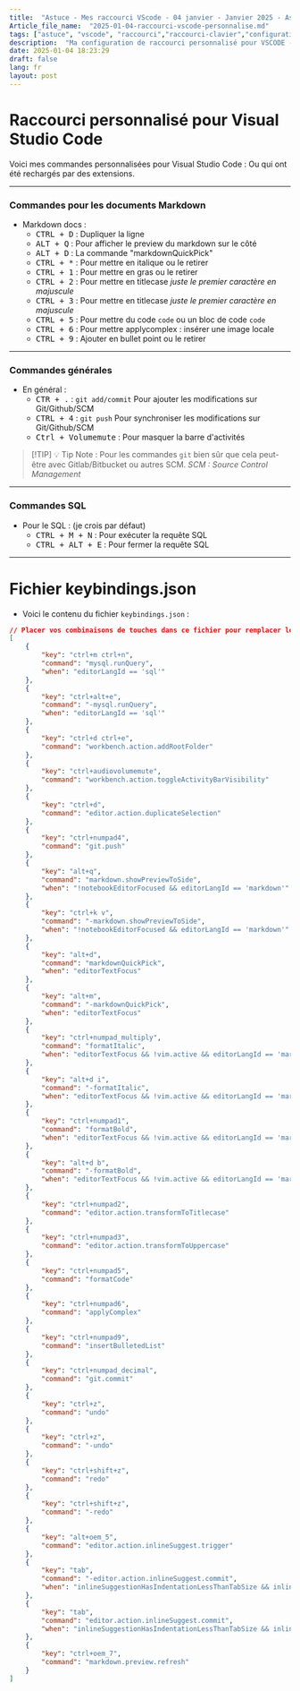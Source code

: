 ```yaml
--- 
title:  "Astuce - Mes raccourci VScode - 04 janvier - Janvier 2025 - Astuce"
Article_file_name:  "2025-01-04-raccourci-vscode-personnalise.md"
tags: ["astuce", "vscode", "raccourci","raccourci-clavier","configuration", "jan", "jan-2025"]
description:  "Ma configuration de raccourci personnalisé pour VSCODE - 04 Janvier"
date: 2025-01-04 18:23:29
draft: false 
lang: fr
layout: post
---
```


# Raccourci personnalisé pour Visual Studio Code
Voici mes commandes personnalisées pour Visual Studio Code : Ou qui ont été rechargés par des extensions. 

----------

### Commandes pour les documents Markdown
- Markdown docs : 
    - <kbd>CTRL + D</kbd> : Dupliquer la ligne
    - <kbd>ALT + Q</kbd> : Pour afficher le preview du markdown sur le côté 
    - <kbd>ALT + D</kbd> :   La commande "markdownQuickPick"
    - <kbd>CTRL + *</kbd> : Pour mettre en italique ou le retirer
    - <kbd>CTRL + 1</kbd> : Pour mettre en gras ou le retirer
    - <kbd>CTRL + 2</kbd> : Pour mettre en titlecase *juste le premier caractère en majuscule* 
    - <kbd>CTRL + 3</kbd> : Pour mettre en titlecase *juste le premier caractère en majuscule* 
    - <kbd>CTRL + 5</kbd> : Pour mettre du code `code` ou un bloc de code ```code``` 
    - <kbd>CTRL + 6</kbd> : Pour mettre applycomplex : insérer une image locale  
    - <kbd>CTRL + 9</kbd> : Ajouter en bullet point ou le retirer

----------
 
### Commandes générales
- En général : 
    - <kbd>CTR + .</kbd> : `git add/commit` Pour ajouter les modifications sur Git/Github/SCM
    - <kbd>CTRL + 4</kbd> : `git push` Pour synchroniser les modifications sur Git/Github/SCM
    - <kbd>Ctrl + Volumemute</kbd> : Pour masquer la barre d'activités 

> [!TIP] 💡 Tip
> Note : Pour les commandes `git`  bien sûr que cela peut-être avec Gitlab/Bitbucket ou autres SCM.     *SCM : Source Control Management*

----------

### Commandes SQL 
- Pour le SQL : (je crois par défaut)
    - <kbd>CTRL + M + N</kbd> : Pour exécuter la requête SQL
    - <kbd>CTRL + ALT + E</kbd> : Pour fermer la requête SQL

----------

# Fichier keybindings.json

- Voici le contenu du fichier `keybindings.json` :
```json
// Placer vos combinaisons de touches dans ce fichier pour remplacer les valeurs par défautauto[]
[
    {
        "key": "ctrl+m ctrl+n",
        "command": "mysql.runQuery",
        "when": "editorLangId == 'sql'"
    },
    {
        "key": "ctrl+alt+e",
        "command": "-mysql.runQuery",
        "when": "editorLangId == 'sql'"
    },
    {
        "key": "ctrl+d ctrl+e",
        "command": "workbench.action.addRootFolder"
    },
    {
        "key": "ctrl+audiovolumemute",
        "command": "workbench.action.toggleActivityBarVisibility"
    },
    {
        "key": "ctrl+d",
        "command": "editor.action.duplicateSelection"
    },
    {
        "key": "ctrl+numpad4",
        "command": "git.push"
    },
    {
        "key": "alt+q",
        "command": "markdown.showPreviewToSide",
        "when": "!notebookEditorFocused && editorLangId == 'markdown'"
    },
    {
        "key": "ctrl+k v",
        "command": "-markdown.showPreviewToSide",
        "when": "!notebookEditorFocused && editorLangId == 'markdown'"
    },
    {
        "key": "alt+d",
        "command": "markdownQuickPick",
        "when": "editorTextFocus"
    },
    {
        "key": "alt+m",
        "command": "-markdownQuickPick",
        "when": "editorTextFocus"
    },
    {
        "key": "ctrl+numpad_multiply",
        "command": "formatItalic",
        "when": "editorTextFocus && !vim.active && editorLangId == 'markdown'"
    },
    {
        "key": "alt+d i",
        "command": "-formatItalic",
        "when": "editorTextFocus && !vim.active && editorLangId == 'markdown'"
    },
    {
        "key": "ctrl+numpad1",
        "command": "formatBold",
        "when": "editorTextFocus && !vim.active && editorLangId == 'markdown'"
    },
    {
        "key": "alt+d b",
        "command": "-formatBold",
        "when": "editorTextFocus && !vim.active && editorLangId == 'markdown'"
    },
    {
        "key": "ctrl+numpad2",
        "command": "editor.action.transformToTitlecase"
    },
    {
        "key": "ctrl+numpad3",
        "command": "editor.action.transformToUppercase"
    },
    {
        "key": "ctrl+numpad5",
        "command": "formatCode"
    },
    {
        "key": "ctrl+numpad6",
        "command": "applyComplex"
    },
    {
        "key": "ctrl+numpad9",
        "command": "insertBulletedList"
    },
    {
        "key": "ctrl+numpad_decimal",
        "command": "git.commit"
    },
    {
        "key": "ctrl+z",
        "command": "undo"
    },
    {
        "key": "ctrl+z",
        "command": "-undo"
    },
    {
        "key": "ctrl+shift+z",
        "command": "redo"
    },
    {
        "key": "ctrl+shift+z",
        "command": "-redo"
    },
    {
        "key": "alt+oem_5",
        "command": "editor.action.inlineSuggest.trigger"
    },
    {
        "key": "tab",
        "command": "-editor.action.inlineSuggest.commit",
        "when": "inlineSuggestionHasIndentationLessThanTabSize && inlineSuggestionVisible && !editorTabMovesFocus"
    },
    {
        "key": "tab",
        "command": "editor.action.inlineSuggest.commit",
        "when": "inlineSuggestionHasIndentationLessThanTabSize && inlineSuggestionVisible && !editorTabMovesFocus"
    },
    {
        "key": "ctrl+oem_7",
        "command": "markdown.preview.refresh"
    }
]
```
